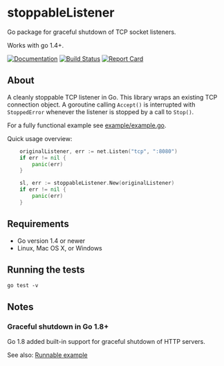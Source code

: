 # stoppableListener

Go package for graceful shutdown of TCP socket listeners.

Works with go 1.4+.

[![Documentation](https://godoc.org/github.com/jaytaylor/stoppableListener?status.svg)](https://godoc.org/github.com/jaytaylor/stoppableListener)
[![Build Status](https://travis-ci.org/jaytaylor/stoppableListener.svg?branch=master)](https://travis-ci.org/jaytaylor/stoppableListener)
[![Report Card](https://goreportcard.com/badge/github.com/jaytaylor/stoppableListener)](https://goreportcard.com/report/github.com/jaytaylor/stoppableListener)

## About

A cleanly stoppable TCP listener in Go. This library wraps an existing TCP connection object.  A goroutine calling `Accept()` is interrupted with `StoppedError` whenever the listener is stopped by a call to `Stop()`.

For a fully functional example see [example/example.go](example/example.go).

Quick usage overview:

```go
	originalListener, err := net.Listen("tcp", ":8080")
	if err != nil {
		panic(err)
	}

	sl, err := stoppableListener.New(originalListener)
	if err != nil {
		panic(err)
	}
```

## Requirements

* Go version 1.4 or newer
* Linux, Mac OS X, or Windows

## Running the tests

    go test -v

## Notes

### Graceful shutdown in Go 1.8+

Go 1.8 added built-in support for graceful shutdown of HTTP servers.

See also: [Runnable example](https://gist.github.com/peterhellberg/38117e546c217960747aacf689af3dc2#gistcomment-1982608)

